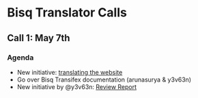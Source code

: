 # Bisq Translator Calls

## Call 1: May 7th
### Agenda
- New initiative: [translating the website](https://github.com/bisq-network/bisq-website/issues/173)
- Go over Bisq Transifex documentation (arunasurya & y3v63n)
- New initiative by @y3v63n: [Review Report](https://docs.google.com/spreadsheets/d/1Y_YygGQzuQP4iMf3I7w66nUlCnP9Px0B_3XXITupB_0/edit#gid=1642854992)
